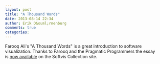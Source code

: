 ```yaml
---
layout: post
title: "A Thousand Words"
date: 2013-08-14 22:34
author: Erik D&ouml;rnenburg
comments: true
categories: 
---
```

Farooq Ali's "A Thousand Words" is a great introduction to software visualization. Thanks to Farooq and the Pragmatic Programmers the essay is [now available](/intro/athousandwords) on the Softvis Collection site.
